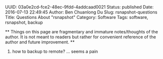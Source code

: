 UUID: 03a0e2cd-fce2-48ec-9fdd-4addcaad0021
Status: published
Date: 2016-07-13 22:49:45
Author: Ben Chuanlong Du
Slug: rsnapshot-questions
Title: Questions About "rsnapshot" 
Category: Software
Tags: software, rsnapshot, backup

**
Things on this page are
fragmentary and immature notes/thoughts of the author.
It is not meant to readers
but rather for convenient reference of the author and future improvement.
**

1. how to backup to remote? ...
seems a pain
